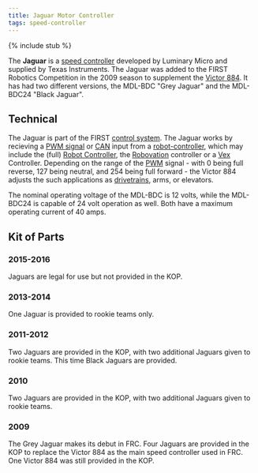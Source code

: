 ```yaml
---
title: Jaguar Motor Controller
tags: speed-controller
---
```


{% include stub %}

The **Jaguar** is a [speed controller](speed-controller) developed by Luminary Micro and supplied by Texas Instruments. The Jaguar was added to the FIRST Robotics Competition in the 2009 season to supplement the [Victor 884](victor-884). It has had two different versions, the MDL-BDC "Grey Jaguar" and the MDL-BDC24 "Black Jaguar".


## Technical

The Jaguar is part of the FIRST [control system](Control_system "Control system" ). The Jaguar works by recieving a [PWM signal](pwm-signal) or [CAN](can) input from a [robot-controller](Robot_controller "Robot controller" ), which may include the (full) [Robot Controller](Robot_Controller "Robot Controller" ), the [Robovation](Robovation "Robovation" ) controller or a [Vex](Vex "Vex" ) Controller. Depending on the range of the [PWM](PWM "PWM" ) signal - with 0 being full reverse, 127 being neutral, and 254 being full forward - the Victor 884 adjusts the such applications as [drivetrains](Drive_trains "Drive trains" ), arms, or elevators.

The nominal operating voltage of the MDL-BDC is 12 volts, while the MDL-BDC24 is capable of 24 volt operation as well. Both have a maximum operating current of 40 amps.

## Kit of Parts

### 2015-2016

Jaguars are legal for use but not provided in the KOP.

### 2013-2014

One Jaguar is provided to rookie teams only.

### 2011-2012

Two Jaguars are provided in the KOP, with two additional Jaguars given to rookie teams. This time Black Jaguars are provided.

### 2010

Two Jaguars are provided in the KOP, with two additional Jaguars given to rookie teams.

### 2009

The Grey Jaguar makes its debut in FRC. Four Jaguars are provided in the KOP to replace the Victor 884 as the main speed controller used in FRC. One Victor 884 was still provided in the KOP.

